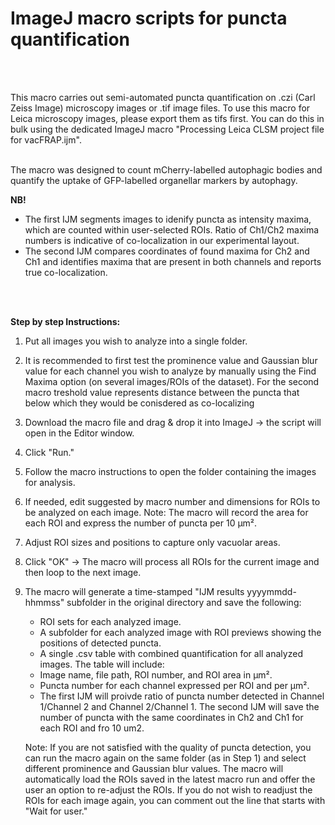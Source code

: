 # ImageJ macro scripts for puncta quantification

</br>
</br>

This macro carries out semi-automated puncta quantification on .czi (Carl Zeiss Image) microscopy images or .tif image files.
To use this macro for Leica microscopy images, please export them as tifs first. You can do this in bulk using the dedicated ImageJ macro "Processing Leica CLSM project file for vacFRAP.ijm".
</br> </br> 

The macro was designed to count mCherry-labelled autophagic bodies and quantify the uptake of GFP-labelled organellar markers by autophagy.

**NB!**
- The first IJM segments images to idenify puncta as intensity maxima, which are counted within user-selected ROIs. Ratio of Ch1/Ch2 maxima numbers is indicative of co-localization in our experimental layout.
- The second IJM compares coordinates of found maxima for Ch2 and Ch1 and identifies maxima that are present in both channels and reports true co-localization.

</br>
</br>

**Step by step Instructions:**

1. Put all images you wish to analyze into a single folder.

2. It is recommended to first test the prominence value and Gaussian blur value for each channel you wish to analyze by manually using the Find Maxima option (on several images/ROIs of the dataset). For the second macro treshold value represents distance between the puncta that below which they would be conisdered as co-localizing

3.  Download the macro file and drag & drop it into ImageJ -> the script will open in the Editor window.

4. Click "Run."

5. Follow the macro instructions to open the folder containing the images for analysis.

6. If needed, edit suggested by macro number and dimensions for ROIs to be analyzed on each image. Note: The macro will record the area for each ROI and express the number of puncta per 10 µm².

7. Adjust ROI sizes and positions to capture only vacuolar areas.

8. Click "OK" -> The macro will process all ROIs for the current image and then loop to the next image.

7. The macro will generate a time-stamped "IJM results yyyymmdd-hhmmss" subfolder in the original directory and save the following:

   - ROI sets for each analyzed image.
   - A subfolder for each analyzed image with ROI previews showing the positions of detected puncta.
   - A single .csv table with combined quantification for all analyzed images. The table will include:
   - Image name, file path, ROI number, and ROI area in µm².
   - Puncta number for each channel expressed per ROI and per µm². 
   - The first IJM will proivde ratio of puncta number detected in Channel 1/Channel 2 and Channel 2/Channel 1. The second IJM will save the number of puncta with the same coordinates in Ch2 and Ch1 for each ROI and fro 10 um2. 

    Note: If you are not satisfied with the quality of puncta detection, you can run the macro again on the same folder (as in Step 1) and select different prominence and Gaussian blur values. The macro will automatically load the ROIs saved in the latest macro run and offer the user an option to re-adjust the ROIs. If you do not wish to readjust the ROIs for each image again, you can comment out the line that starts with "Wait for user."
